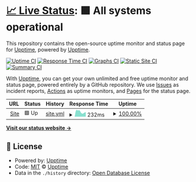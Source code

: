 # [📈 Live Status](https://status.mrlivixx.me): <!--live status--> **🟩 All systems operational**

This repository contains the open-source uptime monitor and status page for [Upptime](https://upptime.js.org), powered by [Upptime](https://github.com/upptime/upptime).

[![Uptime CI](https://github.com/MrLivixx/status/workflows/Uptime%20CI/badge.svg)](https://github.com/MrLivixx/status/actions?query=workflow%3A%22Uptime+CI%22)
[![Response Time CI](https://github.com/MrLivixx/status/workflows/Response%20Time%20CI/badge.svg)](https://github.com/MrLivixx/status/actions?query=workflow%3A%22Response+Time+CI%22)
[![Graphs CI](https://github.com/MrLivixx/status/workflows/Graphs%20CI/badge.svg)](https://github.com/MrLivixx/status/actions?query=workflow%3A%22Graphs+CI%22)
[![Static Site CI](https://github.com/MrLivixx/status/workflows/Static%20Site%20CI/badge.svg)](https://github.com/MrLivixx/status/actions?query=workflow%3A%22Static+Site+CI%22)
[![Summary CI](https://github.com/MrLivixx/status/workflows/Summary%20CI/badge.svg)](https://github.com/MrLivixx/status/actions?query=workflow%3A%22Summary+CI%22)

With [Upptime](https://upptime.js.org), you can get your own unlimited and free uptime monitor and status page, powered entirely by a GitHub repository. We use [Issues](https://github.com/upptime/upptime/issues) as incident reports, [Actions](https://github.com/MrLivixx/status/actions) as uptime monitors, and [Pages](https://status.mrlivixx.me) for the status page.

<!--start: status pages-->
<!-- This summary is generated by Upptime (https://github.com/upptime/upptime) -->
<!-- Do not edit this manually, your changes will be overwritten -->
<!-- prettier-ignore -->
| URL | Status | History | Response Time | Uptime |
| --- | ------ | ------- | ------------- | ------ |
| <img alt="" src="https://favicons.githubusercontent.com/mrlivixx.me" height="13"> [Site](https://mrlivixx.me) | 🟩 Up | [site.yml](https://github.com/MrLivixx/status/commits/HEAD/history/site.yml) | <details><summary><img alt="Response time graph" src="./graphs/site/response-time-week.png" height="20"> 232ms</summary><br><a href="https://status.mrlivixx.me/history/site"><img alt="Response time 134" src="https://img.shields.io/endpoint?url=https%3A%2F%2Fraw.githubusercontent.com%2FMrLivixx%2Fstatus%2FHEAD%2Fapi%2Fsite%2Fresponse-time.json"></a><br><a href="https://status.mrlivixx.me/history/site"><img alt="24-hour response time 219" src="https://img.shields.io/endpoint?url=https%3A%2F%2Fraw.githubusercontent.com%2FMrLivixx%2Fstatus%2FHEAD%2Fapi%2Fsite%2Fresponse-time-day.json"></a><br><a href="https://status.mrlivixx.me/history/site"><img alt="7-day response time 232" src="https://img.shields.io/endpoint?url=https%3A%2F%2Fraw.githubusercontent.com%2FMrLivixx%2Fstatus%2FHEAD%2Fapi%2Fsite%2Fresponse-time-week.json"></a><br><a href="https://status.mrlivixx.me/history/site"><img alt="30-day response time 177" src="https://img.shields.io/endpoint?url=https%3A%2F%2Fraw.githubusercontent.com%2FMrLivixx%2Fstatus%2FHEAD%2Fapi%2Fsite%2Fresponse-time-month.json"></a><br><a href="https://status.mrlivixx.me/history/site"><img alt="1-year response time 134" src="https://img.shields.io/endpoint?url=https%3A%2F%2Fraw.githubusercontent.com%2FMrLivixx%2Fstatus%2FHEAD%2Fapi%2Fsite%2Fresponse-time-year.json"></a></details> | <details><summary><a href="https://status.mrlivixx.me/history/site">100.00%</a></summary><a href="https://status.mrlivixx.me/history/site"><img alt="All-time uptime 99.99%" src="https://img.shields.io/endpoint?url=https%3A%2F%2Fraw.githubusercontent.com%2FMrLivixx%2Fstatus%2FHEAD%2Fapi%2Fsite%2Fuptime.json"></a><br><a href="https://status.mrlivixx.me/history/site"><img alt="24-hour uptime 100.00%" src="https://img.shields.io/endpoint?url=https%3A%2F%2Fraw.githubusercontent.com%2FMrLivixx%2Fstatus%2FHEAD%2Fapi%2Fsite%2Fuptime-day.json"></a><br><a href="https://status.mrlivixx.me/history/site"><img alt="7-day uptime 100.00%" src="https://img.shields.io/endpoint?url=https%3A%2F%2Fraw.githubusercontent.com%2FMrLivixx%2Fstatus%2FHEAD%2Fapi%2Fsite%2Fuptime-week.json"></a><br><a href="https://status.mrlivixx.me/history/site"><img alt="30-day uptime 99.92%" src="https://img.shields.io/endpoint?url=https%3A%2F%2Fraw.githubusercontent.com%2FMrLivixx%2Fstatus%2FHEAD%2Fapi%2Fsite%2Fuptime-month.json"></a><br><a href="https://status.mrlivixx.me/history/site"><img alt="1-year uptime 99.99%" src="https://img.shields.io/endpoint?url=https%3A%2F%2Fraw.githubusercontent.com%2FMrLivixx%2Fstatus%2FHEAD%2Fapi%2Fsite%2Fuptime-year.json"></a></details>

<!--end: status pages-->

[**Visit our status website →**](https://status.mrlivixx.me)

## 📄 License

- Powered by: [Upptime](https://github.com/upptime/upptime)
- Code: [MIT](./LICENSE) © [Upptime](https://upptime.js.org)
- Data in the `./history` directory: [Open Database License](https://opendatacommons.org/licenses/odbl/1-0/)
